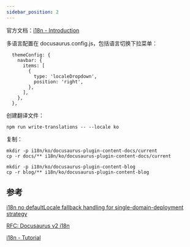 ```yaml
---
sidebar_position: 2
---
```


官方文档：[i18n - Introduction](https://docusaurus.io/docs/i18n/introduction)

多语言配置在 docusaurus.config.js，包括语言切换下拉菜单：

```
  themeConfig: {
    navbar: {
      items: [
        {
          type: 'localeDropdown',
          position: 'right',
        },
      ],
    },
  },
```


创建翻译文件：

    npm run write-translations -- --locale ko

复制：

    mkdir -p i18n/ko/docusaurus-plugin-content-docs/current
    cp -r docs/** i18n/ko/docusaurus-plugin-content-docs/current

    mkdir -p i18n/ko/docusaurus-plugin-content-blog
    cp -r blog/** i18n/ko/docusaurus-plugin-content-blog



## 参考

[i18n no defaultLocale fallback handling for single-domain-deployment strategy](https://github.com/facebook/docusaurus/issues/4723)

[RFC: Docusaurus v2 i18n](https://github.com/facebook/docusaurus/issues/3317)

[i18n - Tutorial](https://docusaurus.io/docs/i18n/tutorial)





